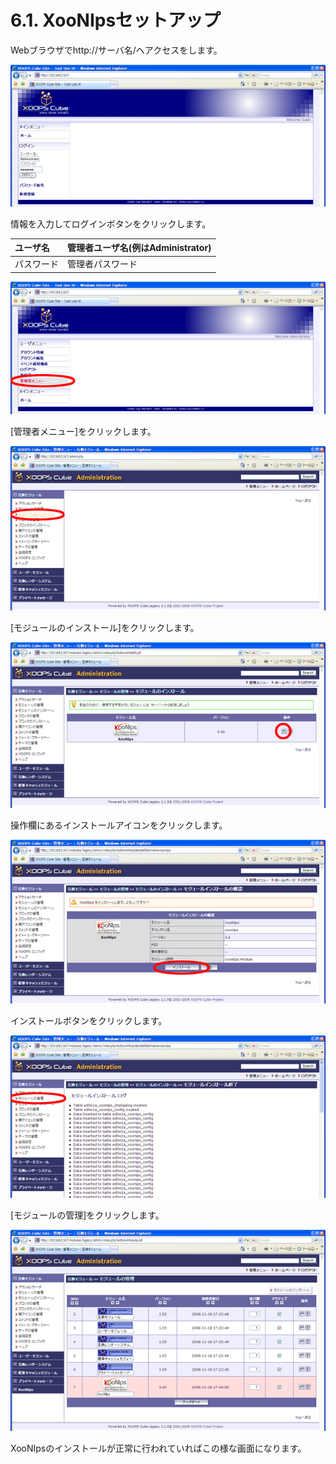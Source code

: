 # 6.1. XooNIpsセットアップ

 Webブラウザでhttp://サーバ名/へアクセスをします。

![](../../.gitbook/assets/xoonips-install01.png)

 情報を入力してログインボタンをクリックします。

| ユーザ名 | 管理者ユーザ名\(例はAdministrator\) |
| :--- | :--- |
| パスワード | 管理者パスワード |

![](../../.gitbook/assets/xoonips-install02%20%281%29.png)

 \[管理者メニュー\]をクリックします。

![](../../.gitbook/assets/xoonips-install03%20%281%29.png)

 \[モジュールのインストール\]をクリックします。

![](../../.gitbook/assets/xoonips-install04.png)

 操作欄にあるインストールアイコンをクリックします。

![](../../.gitbook/assets/xoonips-install05%20%281%29.png)

 インストールボタンをクリックします。

![](../../.gitbook/assets/xoonips-install06.png)

 \[モジュールの管理\]をクリックします。

![](../../.gitbook/assets/xoonips-install07.png)

 XooNIpsのインストールが正常に行われていればこの様な画面になります。

